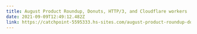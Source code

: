 ```yaml
---
title: August Product Roundup, Donuts, HTTP/3, and Cloudflare workers
date: 2021-09-09T12:49:12.482Z
link: https://catchpoint-5595333.hs-sites.com/august-product-roundup-donuts-http/3-and-cloudflare-workers
---
```


